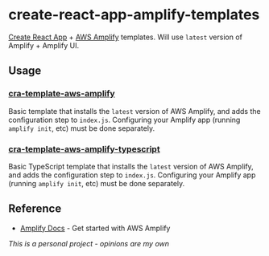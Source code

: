 # create-react-app-amplify-templates

[Create React App](https://github.com/facebook/create-react-app) + [AWS Amplify](https://aws.amazon.com/amplify/) templates. Will use `latest` version of Amplify + Amplify UI.

## Usage

### [cra-template-aws-amplify](js/cra-template-aws-amplify/README.md)

Basic template that installs the `latest` version of AWS Amplify, and adds the configuration step to `index.js`. Configuring your Amplify app (running `amplify init`, etc) must be done separately.

### [cra-template-aws-amplify-typescript](js/cra-template-aws-amplify-typescript/README.md)

Basic TypeScript template that installs the `latest` version of AWS Amplify, and adds the configuration step to `index.js`. Configuring your Amplify app (running `amplify init`, etc) must be done separately.

## Reference

- [Amplify Docs](https://docs.amplify.aws/) - Get started with AWS Amplify

_This is a personal project - opinions are my own_
